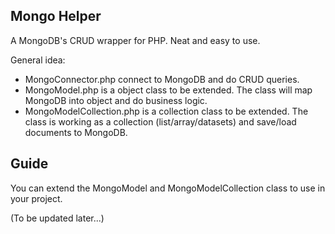 ## Mongo Helper

A MongoDB's CRUD wrapper for PHP. Neat and easy to use.

General idea:
- MongoConnector.php connect to MongoDB and do CRUD queries.
- MongoModel.php is a object class to be extended. The class will map MongoDB into object and do business logic.
- MongoModelCollection.php is a collection class to be extended. The class is working as a collection (list/array/datasets) and save/load documents to MongoDB.

## Guide

You can extend the MongoModel and MongoModelCollection class to use in your project. 

(To be updated later...)
